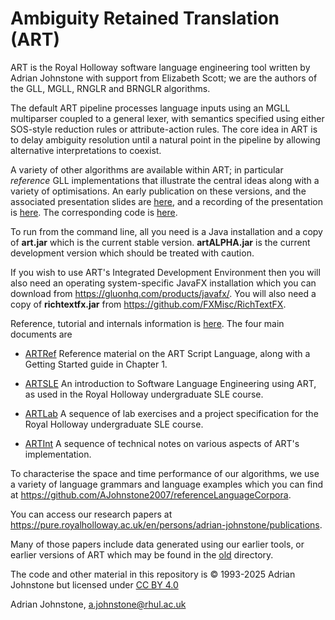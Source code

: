 # Ambiguity Retained Translation (ART)

ART is the Royal Holloway software language engineering tool written by Adrian Johnstone with support from Elizabeth Scott; we are the authors of the GLL, MGLL, RNGLR and BRNGLR algorithms.

The default ART pipeline processes language inputs using an MGLL multiparser coupled to a general lexer, with semantics specified using either SOS-style reduction rules or attribute-action rules. The core idea in ART is to delay ambiguity resolution until a natural point in the pipeline by allowing alternative interpretations to coexist.

A variety of other algorithms are available within ART; in particular *reference* GLL implementations that illustrate the central ideas along with a variety of optimisations. An early publication on these versions, and the associated presentation slides are [here](https://github.com/AJohnstone2007/ART/tree/main/doc/referenceImplementations), and a recording of the presentation is [here](https://www.youtube.com/watch?v=lwNhOL4eV2U). The corresponding code is [here](https://github.com/AJohnstone2007/ART/tree/main/src/uk/ac/rhul/cs/csle/art/cfg/gll).

To run from the command line, all you need is a Java installation and a copy of **art.jar** which is the current stable version. **artALPHA.jar** is the current development version which should be treated with caution. 

If you wish to use ART's Integrated Development Environment then you will also need an operating system-specific JavaFX installation which you can download from https://gluonhq.com/products/javafx/. You will also need a copy of **richtextfx.jar** from https://github.com/FXMisc/RichTextFX.

Reference, tutorial and internals information is [here](https://github.com/AJohnstone2007/ART/tree/main/doc). The four main documents are

* [ARTRef](https://github.com/AJohnstone2007/ART/blob/main/doc/artRef.pdf)
Reference material on the ART Script Language, along with a Getting Started guide in Chapter 1.

* [ARTSLE](https://github.com/AJohnstone2007/ART/blob/main/doc/artSLE.pdf)
An introduction to Software Language Engineering using ART, as used in the Royal Holloway undergraduate SLE course.

* [ARTLab](https://github.com/AJohnstone2007/ART/blob/main/doc/artLab.pdf)
A sequence of lab exercises and a project specification for the Royal Holloway undergraduate SLE course.

* [ARTInt](https://github.com/AJohnstone2007/ART/blob/main/doc/artInt.pdf)
A sequence of technical notes on various aspects of ART's implementation.

To characterise the space and time performance of our algorithms, we use a variety of language grammars and language examples which you can find at https://github.com/AJohnstone2007/referenceLanguageCorpora.

You can access our research papers at https://pure.royalholloway.ac.uk/en/persons/adrian-johnstone/publications.

Many of those papers include data generated using our earlier tools, or earlier versions of ART which may be found in the [old](https://github.com/AJohnstone2007/ART/tree/main/old) directory.

The code and other material in this repository is &copy; 1993-2025 Adrian Johnstone but licensed under [CC BY 4.0](https://creativecommons.org/licenses/by/4.0/)

Adrian Johnstone, a.johnstone@rhul.ac.uk
